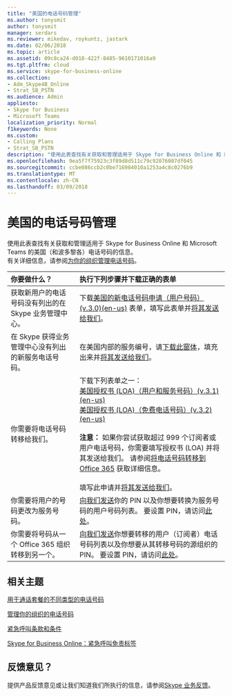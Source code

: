 ```yaml
---
title: "美国的电话号码管理"
ms.author: tonysmit
author: tonysmit
manager: serdars
ms.reviewer: mikedav, roykuntz, jastark
ms.date: 02/06/2018
ms.topic: article
ms.assetid: 09c8ca24-d018-422f-8485-9610171016a9
ms.tgt.pltfrm: cloud
ms.service: skype-for-business-online
ms.collection:
- Adm_Skype4B_Online
- Strat_SB_PSTN
ms.audience: Admin
appliesto:
- Skype for Business
- Microsoft Teams
localization_priority: Normal
f1keywords: None
ms.custom:
- Calling Plans
- Strat_SB_PSTN
description: "使用此表查找有关获取和管理适用于 Skype for Business Online 和 Microsoft Teams 的美国（和波多黎各）电话号码的信息。"
ms.openlocfilehash: 9ea5f7f75923c3f89d8d511c79c92076007df045
ms.sourcegitcommit: ccbe086ccb2c0be716984010a1253a4c8c0276b9
ms.translationtype: MT
ms.contentlocale: zh-CN
ms.lasthandoff: 03/09/2018
---
```

# <a name="phone-number-management-for-the-us"></a>美国的电话号码管理

使用此表查找有关获取和管理适用于 Skype for Business Online 和 Microsoft Teams 的美国（和波多黎各）电话号码的信息。   
有关详细信息，请参阅[为你的组织管理电话号码](manage-phone-numbers-for-your-organization.md)。
  
|**你要做什么？**|**执行下列步骤并下载正确的表单**|
|:-----|:-----|
|获取新用户的电话号码没有列出的在 Skype 业务管理中心。  <br/> |下载[美国的新电话号码申请（用户号码）(v.3.0)(en-us)](../../downloads/new-number-request-forms/new-phone-number-request-for-the-u.s.-(user-numbers)-(v.3.0)-(en-us).pdf) 表单，填写此表单并[将其发送给我们](mailto:gcstnmsd@microsoft.com)。  <br/> |
|在 Skype 获得业务管理中心没有列出的新服务电话号码。 <br/> |在美国内部的服务编号，请[下载此窗体](../../downloads/new-number-request-forms/new-phone-number-request-for-numbers-inside-the-u.s.-(service-numbers)-(v.1.0)-(en-us).pdf)，填充出来并[将其发送给我们](mailto:ptn@microsoft.com)。
|你需要将电话号码转移给我们。  <br/> | 下载下列表单之一： <br/> [美国授权书 (LOA)（用户和服务号码）(v.3.1)(en-us)](../../downloads/LOA-forms/letter-of-authorization-(loa)-for-the-u.s.-(user-and-service-numbers)-(v.3.1)-(en-us).pdf) <br/> [美国授权书 (LOA)（免费电话号码）(v.3.2)(en-us)](../../downloads/LOA-forms/letter-of-authorization-(loa)-for-the-u.s.-(toll-free-numbers)-(v.3.2)-(en-us).pdf) <br/><br/>**注意：** 如果你尝试获取超过 999 个订阅者或用户电话号码，你需要填写授权书 (LOA) 并将其发送给我们。 请参阅[将电话号码转移到 Office 365](../../what-are-calling-plans-in-office-365/transfer-phone-numbers-to-office-365.md) 获取详细信息。          <br/>  <br/>   填写此申请并[将其发送给我们](mailto:ptn@microsoft.com)。  <br/> |
|你需要将用户的号码更改为服务号码。  <br/> |[向我们发送](mailto:ptn@microsoft.com)你的 PIN 以及你想要转换为服务号码的用户号码列表。 要设置 PIN，请访问[此处](../../what-are-calling-plans-in-office-365/set-your-pin-for-transferring-numbers-to-a-new-service-provider.md)。  <br/> |
|你需要将号码从一个 Office 365 组织转移到另一个。  <br/> |[向我们发送](mailto:ptn@microsoft.com)你想要转移的用户（订阅者）电话号码列表以及你想要从其转移号码的源组织的 PIN。 要设置 PIN，请访问[此处](../../what-are-calling-plans-in-office-365/set-your-pin-for-transferring-numbers-to-a-new-service-provider.md)。  <br/> |
   
## <a name="related-topics"></a>相关主题
[用于通话套餐的不同类型的电话号码](../different-kinds-of-phone-numbers-used-for-calling-plans.md)

[管理你的组织的电话号码](manage-phone-numbers-for-your-organization.md)

[紧急呼叫条款和条件](../emergency-calling-terms-and-conditions.md)

[Skype for Business Online：紧急呼叫免责标签](https://go.microsoft.com/fwlink/?LinkID=692099)

## <a name="feedback"></a>反馈意见？
提供产品反馈意见或让我们知道我们所执行的信息，请参阅[Skype 业务反馈](https://www.skypefeedback.com)。
